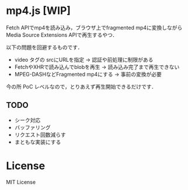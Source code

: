 # mp4.js [WIP]

Fetch APIでmp4を読み込み，ブラウザ上でfragmented mp4に変換しながら Media Source Extensions APIで再生するやつ．

以下の問題を回避するものです．

- video タグの srcにURLを指定 → 認証や前処理に制限がある
- FetchやXHRで読み込んでblobを再生 → 読み込み完了まで再生できない
- MPEG-DASHなどFragmented mp4にする → 事前の変換が必要

今の所 PoC レベルなので，とりあえず再生開始できるだけです．

## TODO

- シーク対応
- バッファリング
- リクエスト回数減らす
- まともな実装にする

# License

MIT License
